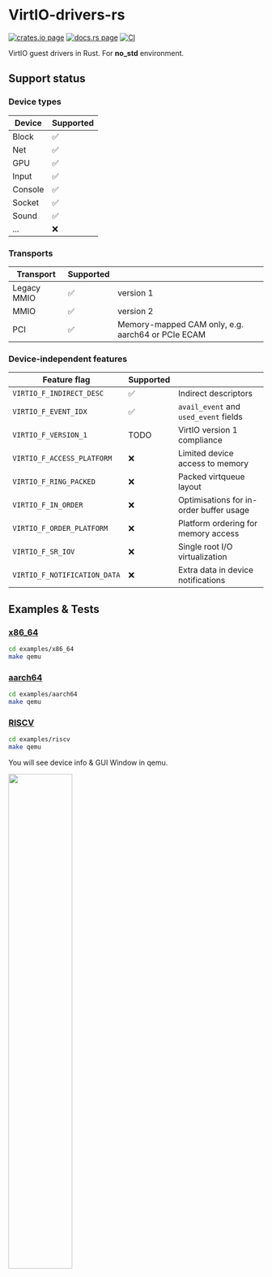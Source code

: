 # VirtIO-drivers-rs

[![crates.io page](https://img.shields.io/crates/v/virtio-drivers.svg)](https://crates.io/crates/virtio-drivers)
[![docs.rs page](https://docs.rs/virtio-drivers/badge.svg)](https://docs.rs/virtio-drivers)
[![CI](https://github.com/rcore-os/virtio-drivers/workflows/CI/badge.svg?branch=master)](https://github.com/rcore-os/virtio-drivers/actions)

VirtIO guest drivers in Rust. For **no_std** environment.

## Support status

### Device types

| Device  | Supported |
| ------- | --------- |
| Block   | ✅        |
| Net     | ✅        |
| GPU     | ✅        |
| Input   | ✅        |
| Console | ✅        |
| Socket  | ✅        |
| Sound   | ✅        |
| ...     | ❌        |

### Transports

| Transport   | Supported |                                                   |
| ----------- | --------- | ------------------------------------------------- |
| Legacy MMIO | ✅        | version 1                                         |
| MMIO        | ✅        | version 2                                         |
| PCI         | ✅        | Memory-mapped CAM only, e.g. aarch64 or PCIe ECAM |

### Device-independent features

| Feature flag                 | Supported |                                         |
| ---------------------------- | --------- | --------------------------------------- |
| `VIRTIO_F_INDIRECT_DESC`     | ✅        | Indirect descriptors                    |
| `VIRTIO_F_EVENT_IDX`         | ✅        | `avail_event` and `used_event` fields   |
| `VIRTIO_F_VERSION_1`         | TODO      | VirtIO version 1 compliance             |
| `VIRTIO_F_ACCESS_PLATFORM`   | ❌        | Limited device access to memory         |
| `VIRTIO_F_RING_PACKED`       | ❌        | Packed virtqueue layout                 |
| `VIRTIO_F_IN_ORDER`          | ❌        | Optimisations for in-order buffer usage |
| `VIRTIO_F_ORDER_PLATFORM`    | ❌        | Platform ordering for memory access     |
| `VIRTIO_F_SR_IOV`            | ❌        | Single root I/O virtualization          |
| `VIRTIO_F_NOTIFICATION_DATA` | ❌        | Extra data in device notifications      |

## Examples & Tests

### [x86_64](./examples/x86_64)

```bash
cd examples/x86_64
make qemu
```

### [aarch64](./examples/aarch64)

```bash
cd examples/aarch64
make qemu
```

### [RISCV](./examples/riscv)

```bash
cd examples/riscv
make qemu
```

You will see device info & GUI Window in qemu.

<img decoding="async" src="https://github.com/rcore-os/virtio-drivers/raw/master/examples/riscv/virtio-test-gpu.png" width="50%">
